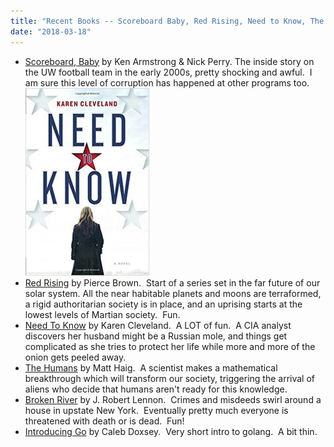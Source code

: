 ```yaml
---
title: "Recent Books -- Scoreboard Baby, Red Rising, Need to Know, The Humans, Broken River, Go"
date: "2018-03-18"
---
```


- [Scoreboard, Baby](https://www.amazon.com/Scoreboard-Baby-College-Football-Complicity-ebook/dp/B004D4Z6IK) by Ken Armstrong & Nick Perry. The inside story on the UW football team in the early 2000s, pretty shocking and awful.  I am sure this level of corruption has happened at other programs too.[![](images/need2know-198x300.jpg)](http://theludwigs.com/2018/03/recent-books-scoreboard-baby-red-rising-need-to-know-the-humans-broken-river-go/need2know/)
- [Red Rising](https://www.amazon.com/Red-Rising-Pierce-Brown/dp/034553980X) by Pierce Brown.  Start of a series set in the far future of our solar system. All the near habitable planets and moons are terraformed, a rigid authoritarian society is in place, and an uprising starts at the lowest levels of Martian society.  Fun.
- [Need To Know](https://www.amazon.com/Need-Know-Novel-Karen-Cleveland-ebook/dp/B07257N5WW) by Karen Cleveland.  A LOT of fun.  A CIA analyst discovers her husband might be a Russian mole, and things get complicated as she tries to protect her life while more and more of the onion gets peeled away.
- [The Humans](https://www.amazon.com/Humans-Novel-Matt-Haig-ebook/dp/B00A27X972) by Matt Haig.  A scientist makes a mathematical breakthrough which will transform our society, triggering the arrival of aliens who decide that humans aren't ready for this knowledge.
- [Broken River](https://www.amazon.com/Broken-River-J-Robert-Lennon-ebook/dp/B01LXT22WY) by J. Robert Lennon.  Crimes and misdeeds swirl around a house in upstate New York.  Eventually pretty much everyone is threatened with death or is dead.  Fun!
- [Introducing Go](https://www.amazon.com/Introducing-Go-Reliable-Scalable-Programs/dp/1491941952) by Caleb Doxsey.  Very short intro to golang.  A bit thin.
